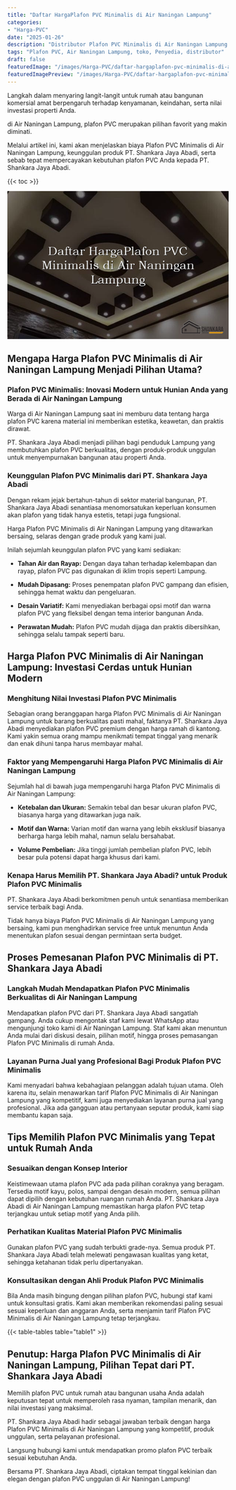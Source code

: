 ```yaml
---
title: "Daftar HargaPlafon PVC Minimalis di Air Naningan Lampung"
categories:
- "Harga-PVC"
date: "2025-01-26"
description: "Distributor Plafon PVC Minimalis di Air Naningan Lampung bagi hunian, kantor, dan ritel. Produk terbaik, pilihan motif, warna menarik, beserta jasa pemasangan ditangani oleh teknisi ahli serta kepastian resmi!|Layanan distribusi Plafon PVC Minimalis di Air Naningan Lampung untuk keperluan rumah, perkantoran, maupun gerai, beserta produk berkualitas dan penempatan oleh teknisi ahli serta kepastian resmi.|Solusi Plafon PVC Minimalis di Air Naningan Lampung yang terbukti bagi rumah, office, serta ritel, bersama panel unggulan dan instalasi oleh tenaga ahli profesional serta kepastian resmi.|Distribusi Plafon PVC Minimalis di Air Naningan Lampung bagi rumah, perkantoran, dan toko, dengan material berkualitas dan penempatan dikerjakan oleh tim ahli, disertai dengan garansi resmi.}"
tags: "Plafon PVC, Air Naningan Lampung, toko, Penyedia, distributor"
draft: false
featuredImage: "/images/Harga-PVC/daftar-hargaplafon-pvc-minimalis-di-air-naningan-lampung.png"
featuredImagePreview: "/images/Harga-PVC/daftar-hargaplafon-pvc-minimalis-di-air-naningan-lampung.png"
---
```


Langkah dalam menyaring langit-langit untuk rumah atau bangunan komersial amat berpengaruh terhadap kenyamanan, keindahan, serta nilai investasi properti Anda.

di Air Naningan Lampung, plafon PVC merupakan pilihan favorit yang makin diminati.

Melalui artikel ini, kami akan menjelaskan biaya Plafon PVC Minimalis di Air Naningan Lampung, keunggulan produk PT. Shankara Jaya Abadi, serta sebab tepat mempercayakan kebutuhan plafon PVC Anda kepada PT. Shankara Jaya Abadi.

{{< toc >}}

![Daftar HargaPlafon PVC Minimalis di Air Naningan Lampung](/images/Harga-PVC/Daftar-HargaPlafon-PVC-Minimalis-di-Air-Naningan-Lampung.png)

## Mengapa Harga Plafon PVC Minimalis di Air Naningan Lampung Menjadi Pilihan Utama?

### Plafon PVC Minimalis: Inovasi Modern untuk Hunian Anda yang Berada di Air Naningan Lampung

Warga di Air Naningan Lampung saat ini memburu data tentang harga plafon PVC karena material ini memberikan estetika, keawetan, dan praktis dirawat.

PT. Shankara Jaya Abadi menjadi pilihan bagi penduduk Lampung yang membutuhkan plafon PVC berkualitas, dengan produk-produk unggulan untuk menyempurnakan bangunan atau properti Anda.

### Keunggulan Plafon PVC Minimalis dari PT. Shankara Jaya Abadi

Dengan rekam jejak bertahun-tahun di sektor material bangunan, PT. Shankara Jaya Abadi senantiasa menomorsatukan keperluan konsumen akan plafon yang tidak hanya estetis, tetapi juga fungsional.

Harga Plafon PVC Minimalis di Air Naningan Lampung yang ditawarkan bersaing, selaras dengan grade produk yang kami jual.

Inilah sejumlah keunggulan plafon PVC yang kami sediakan:

- **Tahan Air dan Rayap:** Dengan daya tahan terhadap kelembapan dan rayap, plafon PVC pas digunakan di iklim tropis seperti Lampung.

- **Mudah Dipasang:** Proses penempatan plafon PVC gampang dan efisien, sehingga hemat waktu dan pengeluaran.

- **Desain Variatif:** Kami menyediakan berbagai opsi motif dan warna plafon PVC yang fleksibel dengan tema interior bangunan Anda.

- **Perawatan Mudah:** Plafon PVC mudah dijaga dan praktis dibersihkan, sehingga selalu tampak seperti baru.

## Harga Plafon PVC Minimalis di Air Naningan Lampung: Investasi Cerdas untuk Hunian Modern

### Menghitung Nilai Investasi Plafon PVC Minimalis

Sebagian orang beranggapan harga Plafon PVC Minimalis di Air Naningan Lampung untuk barang berkualitas pasti mahal, faktanya PT. Shankara Jaya Abadi menyediakan plafon PVC premium dengan harga ramah di kantong. Kami yakin semua orang mampu menikmati tempat tinggal yang menarik dan enak dihuni tanpa harus membayar mahal.

### Faktor yang Mempengaruhi Harga Plafon PVC Minimalis di Air Naningan Lampung

Sejumlah hal di bawah juga mempengaruhi harga Plafon PVC Minimalis di Air Naningan Lampung:

- **Ketebalan dan Ukuran:** Semakin tebal dan besar ukuran plafon PVC, biasanya harga yang ditawarkan juga naik.

- **Motif dan Warna:** Varian motif dan warna yang lebih eksklusif biasanya berharga harga lebih mahal, namun selalu bersahabat.

- **Volume Pembelian:** Jika tinggi jumlah pembelian plafon PVC, lebih besar pula potensi dapat harga khusus dari kami.

### Kenapa Harus Memilih PT. Shankara Jaya Abadi? untuk Produk Plafon PVC Minimalis

PT. Shankara Jaya Abadi berkomitmen penuh untuk senantiasa memberikan service terbaik bagi Anda.

Tidak hanya biaya Plafon PVC Minimalis di Air Naningan Lampung yang bersaing, kami pun menghadirkan service free untuk menuntun Anda menentukan plafon sesuai dengan permintaan serta budget.

## Proses Pemesanan Plafon PVC Minimalis di PT. Shankara Jaya Abadi

### Langkah Mudah Mendapatkan Plafon PVC Minimalis Berkualitas di Air Naningan Lampung

Mendapatkan plafon PVC dari PT. Shankara Jaya Abadi sangatlah gampang. Anda cukup mengontak staf kami lewat WhatsApp atau mengunjungi toko kami di Air Naningan Lampung. Staf kami akan menuntun Anda mulai dari diskusi desain, pilihan motif, hingga proses pemasangan Plafon PVC Minimalis di rumah Anda.

### Layanan Purna Jual yang Profesional Bagi Produk Plafon PVC Minimalis

Kami menyadari bahwa kebahagiaan pelanggan adalah tujuan utama. Oleh karena itu, selain menawarkan tarif Plafon PVC Minimalis di Air Naningan Lampung yang kompetitif, kami juga menyediakan layanan purna jual yang profesional. Jika ada gangguan atau pertanyaan seputar produk, kami siap membantu kapan saja.

## Tips Memilih Plafon PVC Minimalis yang Tepat untuk Rumah Anda

### Sesuaikan dengan Konsep Interior

Keistimewaan utama plafon PVC ada pada pilihan coraknya yang beragam. Tersedia motif kayu, polos, sampai dengan desain modern, semua pilihan dapat dipilih dengan kebutuhan ruangan rumah Anda. PT. Shankara Jaya Abadi di Air Naningan Lampung memastikan harga plafon PVC tetap terjangkau untuk setiap motif yang Anda pilih.

### Perhatikan Kualitas Material Plafon PVC Minimalis

Gunakan plafon PVC yang sudah terbukti grade-nya. Semua produk PT. Shankara Jaya Abadi telah melewati pengawasan kualitas yang ketat, sehingga ketahanan tidak perlu dipertanyakan.

### Konsultasikan dengan Ahli Produk Plafon PVC Minimalis

Bila Anda masih bingung dengan pilihan plafon PVC, hubungi staf kami untuk konsultasi gratis. Kami akan memberikan rekomendasi paling sesuai sesuai keperluan dan anggaran Anda, serta menjamin tarif Plafon PVC Minimalis di Air Naningan Lampung tetap terjangkau.

{{< table-tables table="table1" >}}

## Penutup: Harga Plafon PVC Minimalis di Air Naningan Lampung, Pilihan Tepat dari PT. Shankara Jaya Abadi

Memilih plafon PVC untuk rumah atau bangunan usaha Anda adalah keputusan tepat untuk memperoleh rasa nyaman, tampilan menarik, dan nilai investasi yang maksimal.

PT. Shankara Jaya Abadi hadir sebagai jawaban terbaik dengan harga Plafon PVC Minimalis di Air Naningan Lampung yang kompetitif, produk unggulan, serta pelayanan profesional.

Langsung hubungi kami untuk mendapatkan promo plafon PVC terbaik sesuai kebutuhan Anda.

Bersama PT. Shankara Jaya Abadi, ciptakan tempat tinggal kekinian dan elegan dengan plafon PVC unggulan di Air Naningan Lampung!

